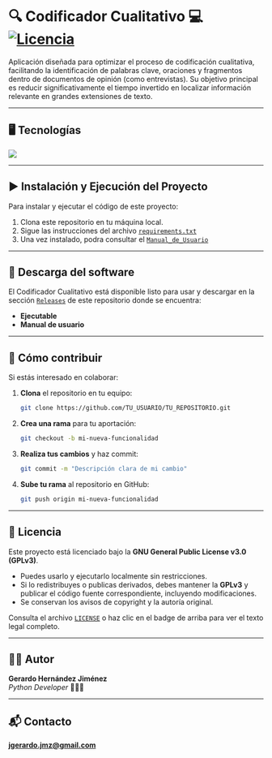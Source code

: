 # 🔍 Codificador Cualitativo 💻  [![Licencia](https://img.shields.io/badge/Licencia-GPLv3-blue.svg)](https://www.gnu.org/licenses/gpl-3.0.html) 

Aplicación diseñada para optimizar el proceso de codificación cualitativa, facilitando la identificación de palabras clave, oraciones y fragmentos dentro de documentos de opinión (como entrevistas). Su objetivo principal es reducir significativamente el tiempo invertido en localizar información relevante en grandes extensiones de texto.

---

## 🖥️ Tecnologías

[![](https://skillicons.dev/icons?i=py,vscode,git,github)](https://skillicons.dev)

---

## ▶️ Instalación y Ejecución del Proyecto

Para instalar y ejecutar el código de este proyecto:
1. Clona este repositorio en tu máquina local.
2. Sigue las instrucciones del archivo [`requirements.txt`](./requirements.txt)
3. Una vez instalado, podra consultar el [`Manual_de_Usuario`](./docs/Link_Manual_de_Usuario.txt)

---

## 💾 Descarga del software

El Codificador Cualitativo está disponible listo para usar y descargar en la sección [`Releases`](https://github.com/Gerardo-Jimenez10/Codificador-Cualitativo_CodCual/releases) de este repositorio donde se encuentra:
- **Ejecutable**
- **Manual de usuario**

---

## 🤝 Cómo contribuir

Si estás interesado en colaborar:
1. **Clona** el repositorio en tu equipo:
   ```bash
   git clone https://github.com/TU_USUARIO/TU_REPOSITORIO.git
2. **Crea una rama** para tu aportación:
   ```bash
   git checkout -b mi-nueva-funcionalidad
3. **Realiza tus cambios** y haz commit:
   ```bash
   git commit -m "Descripción clara de mi cambio"
4. **Sube tu rama** al repositorio en GitHub:
   ```bash
   git push origin mi-nueva-funcionalidad

---

## 📜 Licencia 

Este proyecto está licenciado bajo la **GNU General Public License v3.0 (GPLv3)**.  
- Puedes usarlo y ejecutarlo localmente sin restricciones.
- Si lo redistribuyes o publicas derivados, debes mantener la **GPLv3** y publicar el código fuente correspondiente, incluyendo modificaciones.
- Se conservan los avisos de copyright y la autoría original.

Consulta el archivo [`LICENSE`](./LICENSE) o haz clic en el badge de arriba para ver el texto legal completo.

---

## 👨‍💻 Autor

**Gerardo Hernández Jiménez**  
*Python Developer* 🧑‍💻🐍

---

## 📬 Contacto
**jgerardo.jmz@gmail.com**
